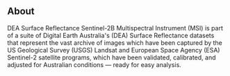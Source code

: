 ## About

DEA Surface Reflectance Sentinel-2B Multispectral Instrument (MSI) is part of a suite of Digital Earth Australia's (DEA) Surface Reflectance datasets that represent the vast archive of images which have been captured by the US Geological Survey (USGS) Landsat and European Space Agency (ESA) Sentinel-2 satellite programs, which have been validated, calibrated, and adjusted for Australian conditions — ready for easy analysis.

